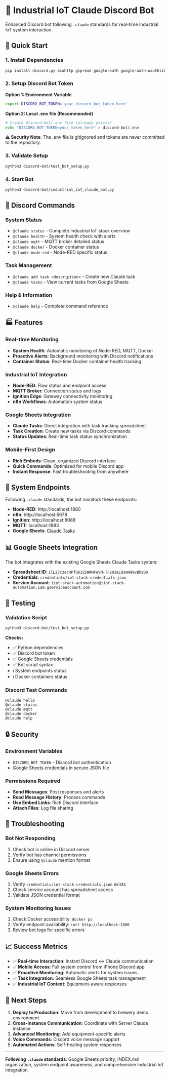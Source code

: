 # 🤖 Industrial IoT Claude Discord Bot

Enhanced Discord bot following `.claude` standards for real-time Industrial IoT system interaction.

## 🚀 Quick Start

### 1. Install Dependencies
```bash
pip install discord.py aiohttp gspread google-auth google-auth-oauthlib google-auth-httplib2
```

### 2. Setup Discord Bot Token

**Option 1: Environment Variable**
```bash
export DISCORD_BOT_TOKEN='your_discord_bot_token_here'
```

**Option 2: Local .env file (Recommended)**
```bash
# Create discord-bot/.env file (already exists)
echo "DISCORD_BOT_TOKEN=your_token_here" > discord-bot/.env
```

**⚠️ Security Note**: The .env file is gitignored and tokens are never committed to the repository.

### 3. Validate Setup
```bash
python3 discord-bot/test_bot_setup.py
```

### 4. Start Bot
```bash
python3 discord-bot/industrial_iot_claude_bot.py
```

## 📱 Discord Commands

### System Status
- `@claude status` - Complete Industrial IoT stack overview
- `@claude health` - System health check with alerts
- `@claude mqtt` - MQTT broker detailed status
- `@claude docker` - Docker container status
- `@claude node-red` - Node-RED specific status

### Task Management
- `@claude add task <description>` - Create new Claude task
- `@claude tasks` - View current tasks from Google Sheets

### Help & Information
- `@claude help` - Complete command reference

## 🏭 Features

### Real-time Monitoring
- **System Health**: Automatic monitoring of Node-RED, MQTT, Docker
- **Proactive Alerts**: Background monitoring with Discord notifications
- **Container Status**: Real-time Docker container health tracking

### Industrial IoT Integration
- **Node-RED**: Flow status and endpoint access
- **MQTT Broker**: Connection status and logs
- **Ignition Edge**: Gateway connectivity monitoring
- **n8n Workflows**: Automation system status

### Google Sheets Integration
- **Claude Tasks**: Direct integration with task tracking spreadsheet
- **Task Creation**: Create new tasks via Discord commands
- **Status Updates**: Real-time task status synchronization

### Mobile-First Design
- **Rich Embeds**: Clean, organized Discord interface
- **Quick Commands**: Optimized for mobile Discord app
- **Instant Response**: Fast troubleshooting from anywhere

## 🔧 System Endpoints

Following `.claude` standards, the bot monitors these endpoints:

- **Node-RED**: http://localhost:1880
- **n8n**: http://localhost:5678  
- **Ignition**: http://localhost:8088
- **MQTT**: localhost:1883
- **Google Sheets**: [Claude Tasks](https://docs.google.com/spreadsheets/d/1lLZ7c3ec4PfGb32SWWHFeVN-TF2UJeLUsmH99vBb9Do)

## 📊 Google Sheets Integration

The bot integrates with the existing Google Sheets Claude Tasks system:

- **Spreadsheet ID**: `1lLZ7c3ec4PfGb32SWWHFeVN-TF2UJeLUsmH99vBb9Do`
- **Credentials**: `credentials/iot-stack-credentials.json`
- **Service Account**: `iiot-stack-automation@iiot-stack-automation.iam.gserviceaccount.com`

## 🧪 Testing

### Validation Script
```bash
python3 discord-bot/test_bot_setup.py
```

**Checks:**
- ✅ Python dependencies
- ✅ Discord bot token  
- ✅ Google Sheets credentials
- ✅ Bot script syntax
- ℹ️ System endpoints status
- ℹ️ Docker containers status

### Discord Test Commands
```
@claude hello
@claude status  
@claude mqtt
@claude docker
@claude help
```

## 🔒 Security

### Environment Variables
- `DISCORD_BOT_TOKEN` - Discord bot authentication
- Google Sheets credentials in secure JSON file

### Permissions Required
- **Send Messages**: Post responses and alerts
- **Read Message History**: Process commands
- **Use Embed Links**: Rich Discord interface
- **Attach Files**: Log file sharing

## 🚨 Troubleshooting

### Bot Not Responding
1. Check bot is online in Discord server
2. Verify bot has channel permissions
3. Ensure using `@claude` mention format

### Google Sheets Errors
1. Verify `credentials/iot-stack-credentials.json` exists
2. Check service account has spreadsheet access
3. Validate JSON credential format

### System Monitoring Issues
1. Check Docker accessibility: `docker ps`
2. Verify endpoint availability: `curl http://localhost:1880`
3. Review bot logs for specific errors

## 📈 Success Metrics

- ✅ **Real-time Interaction**: Instant Discord ↔ Claude communication
- ✅ **Mobile Access**: Full system control from iPhone Discord app
- ✅ **Proactive Monitoring**: Automatic alerts for system issues
- ✅ **Task Integration**: Seamless Google Sheets task management
- ✅ **Industrial IoT Context**: Equipment-aware responses

## 🎯 Next Steps

1. **Deploy to Production**: Move from development to brewery demo environment
2. **Cross-Instance Communication**: Coordinate with Server Claude instance
3. **Advanced Monitoring**: Add equipment-specific alerts
4. **Voice Commands**: Discord voice message support
5. **Automated Actions**: Self-healing system responses

---

**Following `.claude` standards**: Google Sheets priority, INDEX.md organization, system endpoint awareness, and comprehensive Industrial IoT integration.